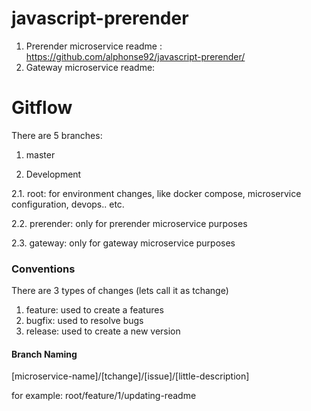 # javascript-prerender

1. Prerender microservice readme : https://github.com/alphonse92/javascript-prerender/
2. Gateway microservice readme: 

# Gitflow

There are 5 branches:

1. master

2. Development

2.1. root: for environment changes, like docker compose, microservice configuration, devops.. etc.

2.2. prerender: only for prerender microservice purposes

2.3. gateway: only for gateway microservice purposes

### Conventions

There are 3 types of changes (lets call it as tchange)
1. feature: used to create a features
2. bugfix: used to resolve bugs
3. release: used to create a new version

#### Branch Naming

[microservice-name]/[tchange]/[issue]/[little-description]

for example:
root/feature/1/updating-readme



